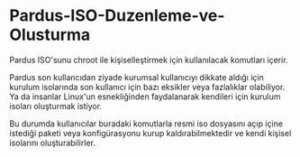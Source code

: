 # Pardus-ISO-Duzenleme-ve-Olusturma
Pardus ISO'sunu chroot ile kişiselleştirmek için kullanılacak komutları içerir.

Pardus son kullancıdan ziyade kurumsal kullanıcıyı dikkate aldığı için kurulum isolarında
son kullanıcı için bazı eksikler veya fazlalıklar olabiliyor. Ya da insanlar Linux'un esnekliğinden
faydalanarak kendileri için kurulum isoları oluşturmak istiyor.

Bu durumda kullanıcılar buradaki komutlarla resmi iso dosyasını açıp içine istediği paketi veya 
konfigürasyonu kurup kaldırabilmektedir ve kendi kişisel isolarını oluşturabilirler.
